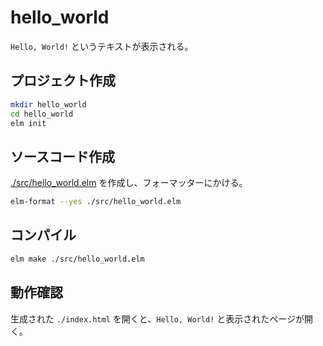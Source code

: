 # hello_world

`Hello, World!` というテキストが表示される。


## プロジェクト作成

```sh
mkdir hello_world
cd hello_world
elm init
```

## ソースコード作成

[./src/hello_world.elm](./src/hello_world.elm) を作成し、フォーマッターにかける。

```sh
elm-format --yes ./src/hello_world.elm
```

## コンパイル

```sh
elm make ./src/hello_world.elm
```

## 動作確認

生成された `./index.html` を開くと、`Hello, World!` と表示されたページが開く。

